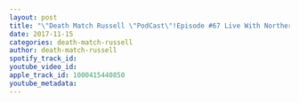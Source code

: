 ```yaml
---
layout: post
title: "\"Death Match Russell \"PodCast\"!Episode #67 Live With Northern Wrestling Federation! Super Star! \"Lexus Montez\"! Tune in!"
date: 2017-11-15
categories: death-match-russell
author: death-match-russell
spotify_track_id: 
youtube_video_id: 
apple_track_id: 1000415440850
youtube_metadata: 
---
```

